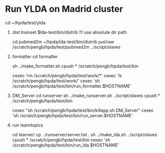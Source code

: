 Run YLDA on Madrid cluster
===========================

cd ~/hpda/test/ylda

1. dist trainset
    $lda-test/bin/distrib <srcdir> <destdir> <slaves>
    !!! use absolute dir path
    
    cd pubmed2m
    ~/hpda/lda-test/bin/distrib `pwd`/raw /scratch/pengb/hpda/test/pubmed2m ../script/slaves
    
2. formatter
    cd formatter
    
    sh ../make_formatter.sh
    cpush * /scratch/pengb/hpda/test/bin
    
    cexec 'rm /scratch/pengb/hpda/test/work/*'
    cexec 'ls /scratch/pengb/hpda/test/work/'
    cexec 'sh /scratch/pengb/hpda/test/bin/run_formatter.$HOSTNAME'

3. DM_Server
    cd runserver
    sh ../make_runserver.sh ../script/slaves
    cpush * /scratch/pengb/hpda/test/bin
    
    cexec "sh /scratch/pengb/hpda/test/bin/killapp.sh DM_Server"
    cexec 'sh /scratch/pengb/hpda/test/bin/run_server.$HOSTNAME'
    
4. run learntopics

    cd learner/
    cp ../runserver/server.list .
    sh ../make_lda.sh ../script/slaves
    cpush * /scratch/pengb/hpda/test/bin
    cexec 'sh /scratch/pengb/hpda/test/bin/run_lda.$HOSTNAME'
